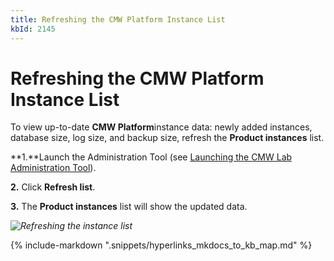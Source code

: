 ```yaml
---
title: Refreshing the CMW Platform Instance List
kbId: 2145
---
```



# Refreshing the CMW Platform Instance List

To view up-to-date **CMW Platform**instance data: newly added instances, database size, log size, and backup size, refresh the **Product instances** list.

**1.**Launch the Administration Tool (see [Launching the CMW Lab Administration Tool](https://kb.cmwlab.com/article.php?id=2132)).

**2.** Click **Refresh list**.

**3.** The **Product instances** list will show the updated data.

_![Refreshing the instance list](https://kb.cmwlab.com/assets/img_6426f89301857.png)_

{% include-markdown ".snippets/hyperlinks_mkdocs_to_kb_map.md" %}
